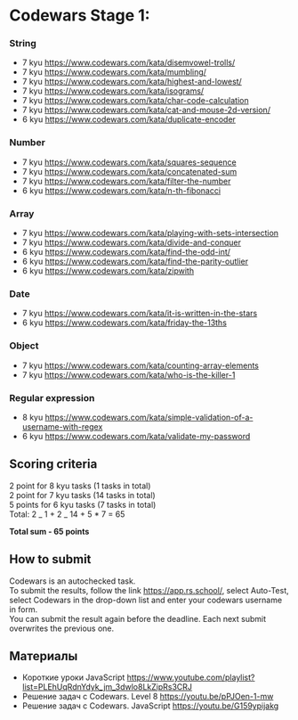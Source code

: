 # Codewars Stage 1:

### String

- 7 kyu https://www.codewars.com/kata/disemvowel-trolls/
- 7 kyu https://www.codewars.com/kata/mumbling/
- 7 kyu https://www.codewars.com/kata/highest-and-lowest/
- 7 kyu https://www.codewars.com/kata/isograms/
- 7 kyu https://www.codewars.com/kata/char-code-calculation
- 7 kyu https://www.codewars.com/kata/cat-and-mouse-2d-version/
- 6 kyu https://www.codewars.com/kata/duplicate-encoder

### Number

- 7 kyu https://www.codewars.com/kata/squares-sequence
- 7 kyu https://www.codewars.com/kata/concatenated-sum
- 7 kyu https://www.codewars.com/kata/filter-the-number
- 6 kyu https://www.codewars.com/kata/n-th-fibonacci

### Array

- 7 kyu https://www.codewars.com/kata/playing-with-sets-intersection
- 7 kyu https://www.codewars.com/kata/divide-and-conquer
- 6 kyu https://www.codewars.com/kata/find-the-odd-int/
- 6 kyu https://www.codewars.com/kata/find-the-parity-outlier
- 6 kyu https://www.codewars.com/kata/zipwith

### Date

- 7 kyu https://www.codewars.com/kata/it-is-written-in-the-stars
- 6 kyu https://www.codewars.com/kata/friday-the-13ths

### Object

- 7 kyu https://www.codewars.com/kata/counting-array-elements
- 7 kyu https://www.codewars.com/kata/who-is-the-killer-1

### Regular expression

- 8 kyu https://www.codewars.com/kata/simple-validation-of-a-username-with-regex
- 6 kyu https://www.codewars.com/kata/validate-my-password

## Scoring criteria

2 point for 8 kyu tasks (1 tasks in total)  
 2 point for 7 kyu tasks (14 tasks in total)  
 5 points for 6 kyu tasks (7 tasks in total)  
 Total: 2 _ 1 + 2 _ 14 + 5 \* 7 = 65

**Total sum - 65 points**

## How to submit

Codewars is an autochecked task.  
To submit the results, follow the link https://app.rs.school/, select Auto-Test, select Codewars in the drop-down list and enter your codewars username in form.  
You can submit the result again before the deadline. Each next submit overwrites the previous one.

## Материалы

- Короткие уроки JavaScript https://www.youtube.com/playlist?list=PLEhUqRdnYdyk_jm_3dwlo8LkZipRs3CRJ
- Решение задач с Codewars. Level 8 https://youtu.be/pPJOen-1-mw
- Решение задач с Codewars. JavaScript https://youtu.be/G159ypijakg

